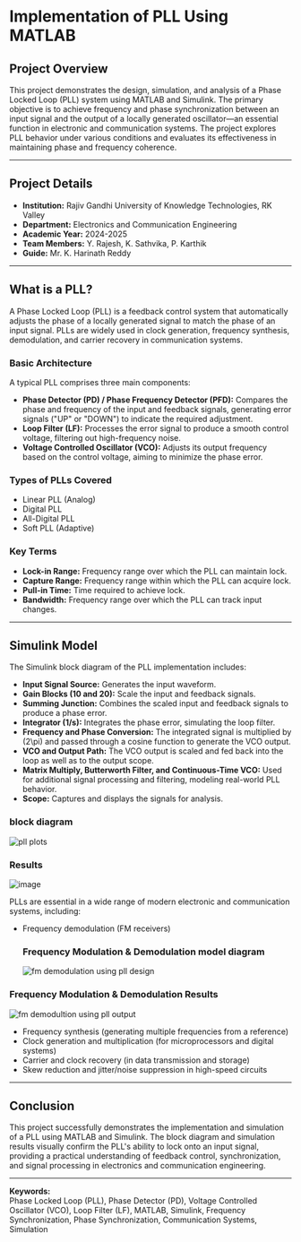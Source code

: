 # Implementation of PLL Using MATLAB

## Project Overview

This project demonstrates the design, simulation, and analysis of a Phase Locked Loop (PLL) system using MATLAB and Simulink. The primary objective is to achieve frequency and phase synchronization between an input signal and the output of a locally generated oscillator—an essential function in electronic and communication systems. The project explores PLL behavior under various conditions and evaluates its effectiveness in maintaining phase and frequency coherence.

---

## Project Details

- **Institution:** Rajiv Gandhi University of Knowledge Technologies, RK Valley
- **Department:** Electronics and Communication Engineering
- **Academic Year:** 2024-2025
- **Team Members:** Y. Rajesh, K. Sathvika, P. Karthik
- **Guide:** Mr. K. Harinath Reddy

---

## What is a PLL?

A Phase Locked Loop (PLL) is a feedback control system that automatically adjusts the phase of a locally generated signal to match the phase of an input signal. PLLs are widely used in clock generation, frequency synthesis, demodulation, and carrier recovery in communication systems.

### Basic Architecture

A typical PLL comprises three main components:

- **Phase Detector (PD) / Phase Frequency Detector (PFD):** Compares the phase and frequency of the input and feedback signals, generating error signals ("UP" or "DOWN") to indicate the required adjustment.
- **Loop Filter (LF):** Processes the error signal to produce a smooth control voltage, filtering out high-frequency noise.
- **Voltage Controlled Oscillator (VCO):** Adjusts its output frequency based on the control voltage, aiming to minimize the phase error.

### Types of PLLs Covered

- Linear PLL (Analog)
- Digital PLL
- All-Digital PLL
- Soft PLL (Adaptive)

### Key Terms

- **Lock-in Range:** Frequency range over which the PLL can maintain lock.
- **Capture Range:** Frequency range within which the PLL can acquire lock.
- **Pull-in Time:** Time required to achieve lock.
- **Bandwidth:** Frequency range over which the PLL can track input changes.

---

## Simulink Model

The Simulink block diagram of the PLL implementation includes:

- **Input Signal Source:** Generates the input waveform.
- **Gain Blocks (10 and 20):** Scale the input and feedback signals.
- **Summing Junction:** Combines the scaled input and feedback signals to produce a phase error.
- **Integrator (1/s):** Integrates the phase error, simulating the loop filter.
- **Frequency and Phase Conversion:** The integrated signal is multiplied by \(2\pi\) and passed through a cosine function to generate the VCO output.
- **VCO and Output Path:** The VCO output is scaled and fed back into the loop as well as to the output scope.
- **Matrix Multiply, Butterworth Filter, and Continuous-Time VCO:** Used for additional signal processing and filtering, modeling real-world PLL behavior.
- **Scope:** Captures and displays the signals for analysis.
  
### block diagram
 ![pll plots](https://github.com/user-attachments/assets/c9b8ced1-fc31-436b-ac09-5cf39dc818b5)


### Results
![image](https://github.com/user-attachments/assets/84a1ad93-8c5e-4650-8760-2765c9696043)


PLLs are essential in a wide range of modern electronic and communication systems, including:

- Frequency demodulation (FM receivers)

  ### Frequency Modulation & Demodulation model diagram
  ![fm demodulation using pll design](https://github.com/user-attachments/assets/d1e646dc-6401-4a96-8d6e-961fba25d2f5)

### Frequency Modulation & Demodulation Results
![fm demodultion using pll output](https://github.com/user-attachments/assets/e39c8cab-81ac-4441-bd03-7842e650290d)

- Frequency synthesis (generating multiple frequencies from a reference)
- Clock generation and multiplication (for microprocessors and digital systems)
- Carrier and clock recovery (in data transmission and storage)
- Skew reduction and jitter/noise suppression in high-speed circuits

---

## Conclusion

This project successfully demonstrates the implementation and simulation of a PLL using MATLAB and Simulink. The block diagram and simulation results visually confirm the PLL's ability to lock onto an input signal, providing a practical understanding of feedback control, synchronization, and signal processing in electronics and communication engineering.

---

**Keywords:**  
Phase Locked Loop (PLL), Phase Detector (PD), Voltage Controlled Oscillator (VCO), Loop Filter (LF), MATLAB, Simulink, Frequency Synchronization, Phase Synchronization, Communication Systems, Simulation
